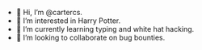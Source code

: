 - 👋 Hi, I’m @cartercs.
- 👀 I’m interested in Harry Potter.
- 🌱 I’m currently learning typing and white hat hacking.
- 💞️ I’m looking to collaborate on bug bounties.

<!---
cartercs/cartercs is a ✨ special ✨ repository because its `README.md` (this file) appears on your GitHub profile.
You can click the Preview link to take a look at your changes.
--->
